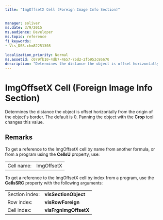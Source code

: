```yaml
---
title: "ImgOffsetX Cell (Foreign Image Info Section)"
 
 
manager: soliver
ms.date: 3/9/2015
ms.audience: Developer
ms.topic: reference
f1_keywords:
- Vis_DSS.chm82251308
 
localization_priority: Normal
ms.assetid: c079fb10-4db7-4657-75d2-2fb953c86670
description: "Determines the distance the object is offset horizontally from the origin of the object's border. The default is 0. Panning the object with the Crop tool changes this value."
---
```


# ImgOffsetX Cell (Foreign Image Info Section)

Determines the distance the object is offset horizontally from the origin of the object's border. The default is 0. Panning the object with the **Crop** tool changes this value. 
  
## Remarks

To get a reference to the ImgOffsetX cell by name from another formula, or from a program using the **CellsU** property, use: 
  
|||
|:-----|:-----|
| Cell name:  <br/> | ImgOffsetX  <br/> |
   
To get a reference to the ImgOffsetX cell by index from a program, use the **CellsSRC** property with the following arguments: 
  
|||
|:-----|:-----|
| Section index:  <br/> |**visSectionObject** <br/> |
| Row index:  <br/> |**visRowForeign** <br/> |
| Cell index:  <br/> |**visFrgnImgOffsetX** <br/> |
   


